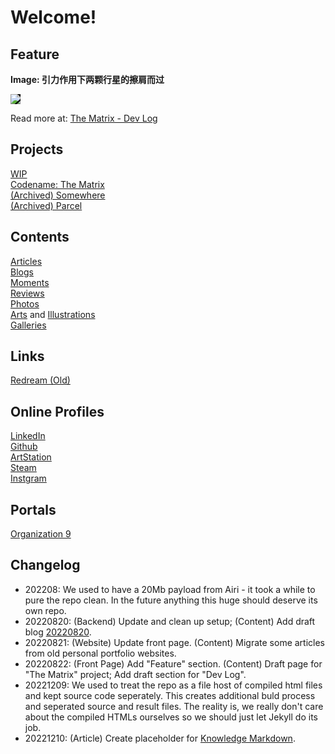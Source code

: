 <style>
/* Element Default Styles */
img {
	max-width: 100%;
	max-height: 100%;
}

/* Layout Components */
.image-box {
    display: grid;
    height: 100%;
}
.center-fit {
    max-width: 100%;
    max-height: 100vh;
    margin: auto;
}
</style>

<script src="https://kit.fontawesome.com/9f2cdb261e.js" crossorigin="anonymous"></script>
<script src="http://ajax.googleapis.com/ajax/libs/jquery/1/jquery.min.js"></script>

# Welcome!

## Feature

<strong>Image: 引力作用下两颗行星的擦肩而过</strong>

<img src="https://images.totalimagine.com/the-matrix-two-points-20220822.png" style="background-color: black;"/>
<p>Read more at: <a href="projects/Matrix.html#20220822">The Matrix - Dev Log</a></p>

## Projects

<a href="projects/WIP.html">WIP</a> <br/>
<a href="projects/Matrix.html">Codename: The Matrix</a> <br/>
<a href="https://somewhere.totalimagine.com/">(Archived) Somewhere</a> <br/>
<a href="https://github.com/Charles-Zhang-Parcel">(Archived) Parcel</a>

## Contents

<a href="Articles">Articles</a> <br/>
<a href="Blogs">Blogs</a> <br/>
<a href="Moments">Moments</a> <br/>
<a href="Reviews">Reviews</a> <br/>
<a href="Photos">Photos</a> <br/>
<a href="AIArts">Arts</a> and <a href="Illustrations">Illustrations</a> <br/>
<a href="Galleries">Galleries</a>

## Links

<a href="https://files.totalimagine.com/redream.html">Redream (Old)</a>

## Online Profiles

<a href="https://www.linkedin.com/in/chaojianzhang/"><i class="fa-brands fa-linkedin"></i> LinkedIn</a> <br/>
<a href="https://github.com/chaojian-zhang"><i class="fa-brands fa-github"></i> Github</a> <br/>
<a href="https://www.artstation.com/chaojianzhang"><i class="fa-brands fa-artstation"></i> ArtStation</a> <br/>
<a href="https://steamcommunity.com/id/kernelkillerz/"><i class="fa-brands fa-steam"></i> Steam</a> <br/>
<a href="https://www.instagram.com/wozhishigeluguodeguanchazhe/"><i class="fa-brands fa-instagram"></i> Instgram</a>

## Portals

<a href="https://totalimagine.com/Organization9">Organization 9</a>

## Changelog

* 202208: We used to have a 20Mb payload from Airi - it took a while to pure the repo clean. In the future anything this huge should deserve its own repo.
* 20220820: (Backend) Update and clean up setup; (Content) Add draft blog [20220820](./Blogs#20220820-a-refurbished-website-and-public-content-posting-scheme-wip).
* 20220821: (Website) Update front page. (Content) Migrate some articles from old personal portfolio websites.
* 20220822: (Front Page) Add "Feature" section. (Content) Draft page for "The Matrix" project; Add draft section for "Dev Log".
* 20221209: We used to treat the repo as a file host of compiled html files and kept source code seperately. This creates additional buld process and seperated source and result files. The reality is, we really don't care about the compiled HTMLs ourselves so we should just let Jekyll do its job.
* 20221210: (Article) Create placeholder for [Knowledge Markdown](./Articles/KnowledgeMarkdown).